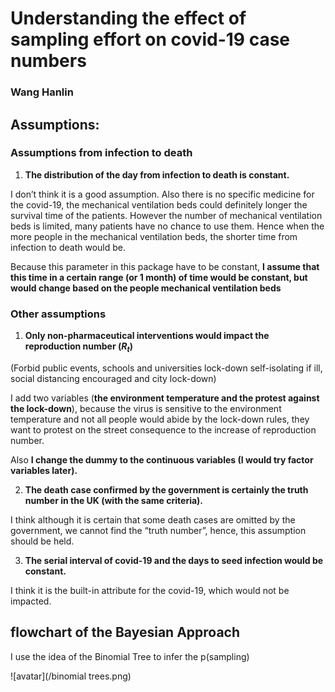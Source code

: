 # Understanding the effect of sampling effort on covid-19 case numbers

### Wang Hanlin

## Assumptions: 

### Assumptions from infection to death

1. **The distribution of the day from infection to death is constant.**

I don’t think it is a good assumption. Also there is no specific medicine for the covid-19, the mechanical ventilation beds could definitely longer the survival time of the patients. However the number of mechanical ventilation beds is limited, many patients have no chance to use them. Hence when the more people in the mechanical ventilation beds, the shorter time from infection to death would be.

Because this parameter in this package have to be constant, **I assume that this time in a certain range (or 1 month) of time would be constant, but would change based on the people mechanical ventilation beds**

### Other assumptions

1. **Only non-pharmaceutical interventions would impact the reproduction number ($R_t$)**

(Forbid public events, schools and universities lock-down self-isolating if ill, social distancing encouraged and city lock-down)


I add two variables (**the environment temperature and the protest against the lock-down**), because the virus is sensitive to the environment temperature and not all people would abide by the lock-down rules, they want to protest on the street consequence to the increase of reproduction number.

Also **I change the dummy to the continuous variables (I would try factor variables later).**

2. **The death case confirmed by the government is certainly the truth number in the UK (with the same criteria).**

I think although it is certain that some death cases are omitted by the government, we cannot find the “truth number”, hence, this assumption should be held.

3. **The serial interval of covid-19 and the days to seed infection would be constant.**

I think it is the built-in attribute for the covid-19, which would not be impacted.

## flowchart of the Bayesian Approach

I use the idea of the Binomial Tree to infer the p(sampling)

![avatar](/binomial trees.png)




